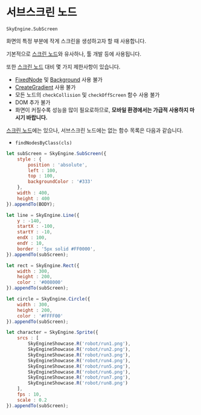 # 서브스크린 노드
`SkyEngine.SubScreen`

화면의 특정 부분에 작게 스크린을 생성하고자 할 때 사용합니다.

기본적으로 [스크린 노드](Screen.md)와 유사하나, 툴 개발 등에 사용됩니다.

또한 [스크린 노드](Screen.md) 대비 몇 가지 제한사항이 있습니다.

- [FixedNode](FixedNode.md) 및 [Background](Image.md#배경-노드) 사용 불가
- [CreateGradient](../CreateGradient.md) 사용 불가
- 모든 노드의 `checkCollision` 및 `checkOffScreen` 함수 사용 불가
- DOM 추가 불가
- 화면이 커질수록 성능을 많이 필요로하므로, **모바일 환경에서는 가급적 사용하지 마시기 바랍니다.**

[스크린 노드](Screen.md)에는 있으나, 서브스크린 노드에는 없는 함수 목록은 다음과 같습니다.

- `findNodesByClass(cls)`

```javascript
let subScreen = SkyEngine.SubScreen({
	style : {
		position : 'absolute',
		left : 100,
		top : 100,
		backgroundColor : '#333'
	},
	width : 400,
	height : 400
}).appendTo(BODY);

let line = SkyEngine.Line({
	y : -140,
	startX : -100,
	startY : -10,
	endX : 100,
	endY : 10,
	border : '5px solid #FF0000',
}).appendTo(subScreen);

let rect = SkyEngine.Rect({
	width : 300,
	height : 200,
	color : '#008000'
}).appendTo(subScreen);

let circle = SkyEngine.Circle({
	width : 300,
	height : 200,
	color : '#FFFF00'
}).appendTo(subScreen);

let character = SkyEngine.Sprite({
	srcs : [
		SkyEngineShowcase.R('robot/run1.png'),
		SkyEngineShowcase.R('robot/run2.png'),
		SkyEngineShowcase.R('robot/run3.png'),
		SkyEngineShowcase.R('robot/run4.png'),
		SkyEngineShowcase.R('robot/run5.png'),
		SkyEngineShowcase.R('robot/run6.png'),
		SkyEngineShowcase.R('robot/run7.png'),
		SkyEngineShowcase.R('robot/run8.png')
	],
	fps : 10,
	scale : 0.2
}).appendTo(subScreen);
```